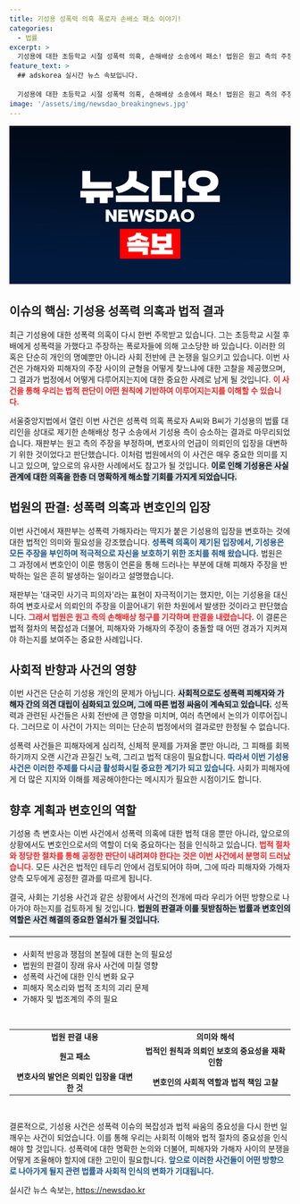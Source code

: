 ```yaml
---
title: 기성용 성폭력 의혹 폭로자 손배소 패소 이야기!
categories:
  - 법률
excerpt: >
  기성용에 대한 초등학교 시절 성폭력 의혹, 손해배상 소송에서 패소! 법원은 원고 측의 주장을 거짓으로 판단하며 “자극적 표현”이지만 변호사의 정당한 방어라며 기각. 과연 이 사건의 향후 전개는? 클릭해 자세히 확인하세요!
feature_text: >
  ## adskorea 실시간 뉴스 속보입니다.

  기성용에 대한 초등학교 시절 성폭력 의혹, 손해배상 소송에서 패소! 법원은 원고 측의 주장을 거짓으로 판단하며 “자극적 표현”이지만 변호사의 정당한 방어라며 기각. 과연 이 사건의 향후 전개는? 클릭해 자세히 확인하세요!
image: '/assets/img/newsdao_breakingnews.jpg'
---
```


<p><img src="/assets/img/newsdao_breakingnews.jpg" alt="adskorea 속보" /></p>

<h2 data-ke-size="size26">이슈의 핵심: 기성용 성폭력 의혹과 법적 결과</h2>

<p data-ke-size="size16">최근 기성용에 대한 성폭력 의혹이 다시 한번 주목받고 있습니다. 그는 초등학교 시절 후배에게 성폭력을 가했다고 주장하는 폭로자들에 의해 고소당한 바 있습니다. 이러한 의혹은 단순히 개인의 명예뿐만 아니라 사회 전반에 큰 논쟁을 일으키고 있습니다. 이번 사건은 가해자와 피해자의 주장 사이의 균형을 어떻게 찾느냐에 대한 고찰을 제공했으며, 그 결과가 법정에서 어떻게 다루어지는지에 대한 중요한 사례로 남게 될 것입니다. <b><span style="color: #ee2323;">이 사건을 통해 우리는 법적 판단이 어떤 원칙에 기반하여 이루어지는지를 이해할 수 있습니다.</span></b></p>

<p data-ke-size="size16">서울중앙지법에서 열린 이번 사건은 성폭력 의혹 폭로자 A씨와 B씨가 기성용의 법률 대리인을 상대로 제기한 손해배상 청구 소송에서 기성용 측이 승소하는 결과로 마무리되었습니다. 재판부는 원고 측의 주장을 부정하며, 변호사의 언급이 의뢰인의 입장을 대변하기 위한 것이었다고 판단했습니다. 이처럼 법원에서의 이 사건은 매우 중요한 의미를 지니고 있으며, 앞으로의 유사한 사례에서도 참고가 될 것입니다. <b><span style="background-color: #21538527;">이로 인해 기성용은 사실관계에 대한 의혹을 한층 더 명확하게 해소할 기회를 가지게 되었습니다.</span></b></p>

<h2 data-ke-size="size26">법원의 판결: 성폭력 의혹과 변호인의 입장</h2>

<p data-ke-size="size16">이번 사건에서 재판부는 성폭력 가해자라는 딱지가 붙은 기성용의 입장을 변호하는 것에 대한 법적인 의미와 필요성을 강조했습니다. <b><span style="color: #1a5490;">성폭력 의혹이 제기된 입장에서, 기성용은 모든 주장을 부인하며 적극적으로 자신을 보호하기 위한 조치를 취해 왔습니다.</span></b> 법원은 그 과정에서 변호인이 이룬 행동이 언론을 통해 드러나는 부분에 대해 피해자 주장을 반박하는 일은 흔히 발생하는 일이라고 설명했습니다.</p>

<p data-ke-size="size16">재판부는 '대국민 사기극 피의자'라는 표현이 자극적이기는 했지만, 이는 기성용을 대신하여 변호사로서 의뢰인의 주장을 이끌어내기 위한 차원에서 발생한 것이라고 판단했습니다. <b><span style="color: #ee2323;">그래서 법원은 원고 측의 손해배상 청구를 기각하며 판결을 내렸습니다.</span></b> 이 결론은 법적 절차의 복잡성과 더불어, 피해자와 가해자의 주장이 충돌할 때 어떤 경과가 지켜져야 하는지를 보여주는 중요한 사례입니다.</p>

<h2 data-ke-size="size26">사회적 반향과 사건의 영향</h2>

<p data-ke-size="size16">이번 사건은 단순히 기성용 개인의 문제가 아닙니다. <b><span style="background-color: #21538527;">사회적으로도 성폭력 피해자와 가해자 간의 의견 대립이 심화되고 있으며, 그에 따른 법정 싸움이 계속되고 있습니다.</span></b> 성폭력과 관련된 사건들은 사회 전반에 큰 영향을 미치며, 여러 측면에서 논의가 이루어집니다. 그러므로 이 사건이 가지는 의미는 단순히 법정에서의 결과로만 한정될 수 없습니다.</p>

<p data-ke-size="size16">성폭력 사건들은 피해자에게 심리적, 신체적 문제를 가져올 뿐만 아니라, 그 피해를 회복하기까지 오랜 시간과 끈질긴 노력, 그리고 법적 대응이 필요합니다. <b><span style="color: #1a5490;">따라서 이번 기성용 사건은 이러한 주제를 다시금 활성화시킬 중요한 계기가 되고 있습니다.</span></b> 사회가 피해자에게 더 많은 지지와 이해를 제공해야한다는 메시지가 필요한 시점이기도 합니다.</p>

<h2 data-ke-size="size26">향후 계획과 변호인의 역할</h2>

<p data-ke-size="size16">기성용 측 변호사는 이번 사건에서 성폭력 의혹에 대한 법적 대응 뿐만 아니라, 앞으로의 상황에서도 변호인으로서의 역할이 더욱 중요하다는 점을 인식하고 있습니다. <b><span style="color: #ee2323;">법적 절차와 정당한 절차를 통해 공정한 판단이 내려져야 한다는 것은 이번 사건에서 분명히 드러났습니다.</span></b> 모든 사건은 법적인 테두리 안에서 검토되어야 하며, 그에 따라 피해자와 가해자 양측 모두에게 공정한 결과를 따르게 됩니다.</p>

<p data-ke-size="size16">결국, 사회는 기성용 사건과 같은 상황에서 사건의 전개에 따라 우리가 어떤 방향으로 나아가야 하는지를 검토하게 될 것입니다. <b><span style="background-color: #21538527;">법원의 판결과 이를 뒷받침하는 법률과 변호인의 역할은 사건 해결의 중요한 열쇠가 될 것입니다.</span></b></p>

<hr style="height: 1px; border: 0; border-top: 1px solid #cccccc; margin: 20px 0;"/>

<ul>
<li>사회적 반응과 쟁점의 본질에 대한 논의 필요성</li>
<li>법원의 판결이 장래 유사 사건에 미칠 영향</li>
<li>성폭력 사건에 대한 인식 변화 요구</li>
<li>피해자 목소리와 법적 조치의 괴리 문제</li>
<li>가해자 및 법조계의 주의 필요</li>
</ul>

<p data-ke-size="size16">&nbsp;</p> 

<table style="width: 100%; border-collapse: collapse;">
<tr>
<td style="text-align: center; height: 17px;"><b>법원 판결 내용</b></td>
<td style="text-align: center; height: 17px;"><b>의미와 해석</b></td>
</tr>
<tr>
<td style="text-align: center; height: 17px;"><b>원고 패소</b></td>
<td style="text-align: center; height: 17px;"><b>법적인 원칙과 의뢰인 보호의 중요성을 재확인함</b></td>
</tr>
<tr>
<td style="text-align: center; height: 17px;"><b>변호사의 발언은 의뢰인 입장을 대변한 것</b></td>
<td style="text-align: center; height: 17px;"><b>변호인의 사회적 역할과 법적 책임 고찰</b></td>
</tr>
</table> 

<p data-ke-size="size16">&nbsp;</p> 

<p data-ke-size="size16">결론적으로, 기성용 사건은 성폭력 이슈의 복잡성과 법적 싸움의 중요성을 다시 한번 일깨우는 사건이 되었습니다. 이를 통해 우리는 사회적 이해와 법적 절차의 중요성을 인식해야 할 것입니다. 성폭력에 대한 명확한 논의와 더불어, 피해자와 가해자 사이의 분쟁을 어떻게 조율해야 할지에 대한 고민이 필요합니다. <b><span style="color: #1a5490;">앞으로 이러한 사건들이 어떤 방향으로 나아가게 될지 관련 법률과 사회적 인식의 변화가 기대됩니다.</span></b></p>
실시간 뉴스 속보는, <a href="https://newsdao.kr" rel="dofollow">https://newsdao.kr</a>


